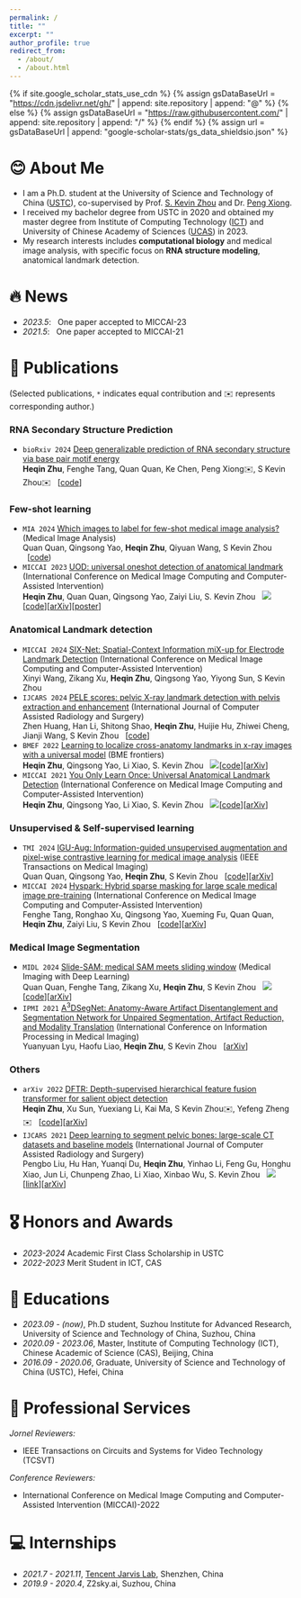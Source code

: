 ```yaml
---
permalink: /
title: ""
excerpt: ""
author_profile: true
redirect_from: 
  - /about/
  - /about.html
---
```


{% if site.google_scholar_stats_use_cdn %}
{% assign gsDataBaseUrl = "https://cdn.jsdelivr.net/gh/" | append: site.repository | append: "@" %}
{% else %}
{% assign gsDataBaseUrl = "https://raw.githubusercontent.com/" | append: site.repository | append: "/" %}
{% endif %}
{% assign url = gsDataBaseUrl | append: "google-scholar-stats/gs_data_shieldsio.json" %}

<span class='anchor' id='about-me'></span>
# 😊 About Me 
- I am a Ph.D. student at the University of Science and Technology of China ([USTC](http://en.ustc.edu.cn/)), co-supervised by Prof. [S. Kevin Zhou](https://sz.ustc.edu.cn/en/en_research_show/42.html) and Dr. [Peng Xiong](https://bme.ustc.edu.cn/2023/0322/c28131a596069/page.htm).
- I received my bachelor degree from USTC in 2020 and obtained my master degree from Institute of Computing Technology ([ICT](http://english.ict.cas.cn/)) and University of Chinese Academy of Sciences ([UCAS](https://english.ucas.ac.cn/)) in 2023.
- My research interests includes **computational biology** and medical image analysis, with specific focus on **RNA structure modeling**, anatomical landmark detection.


# 🔥 News
- *2023.5*: &nbsp; One paper accepted to MICCAI-23
- *2021.5*: &nbsp; One paper accepted to MICCAI-21

# 📝 Publications 
(Selected publications, `*` indicates equal contribution and ✉️ represents corresponding author.)

### RNA Secondary Structure Prediction
- `bioRxiv 2024` [Deep generalizable prediction of RNA secondary structure via base pair motif energy](https://doi.org/10.1101/2024.10.22.619430)\
**Heqin Zhu**, Fenghe Tang, Quan Quan, Ke Chen, Peng Xiong✉️, S Kevin Zhou✉️ &nbsp;&nbsp;[[code](https://github.com/heqin-zhu/BPfold)]


### Few-shot learning
- `MIA 2024` [Which images to label for few-shot medical image analysis?](https://www.sciencedirect.com/science/article/pii/S1361841524001257) (Medical Image Analysis)\
Quan Quan, Qingsong Yao, **Heqin Zhu**, Qiyuan Wang, S Kevin Zhou &nbsp;&nbsp;[[code](https://github.com/Curli-quan/SCP_SampleChoicePolicy))
- `MICCAI 2023` [UOD: universal oneshot detection of anatomical landmark](https://link.springer.com/chapter/10.1007/978-3-031-43907-0_3) (International Conference on Medical Image Computing and Computer-Assisted Intervention)\
**Heqin Zhu**, Quan Quan, Qingsong Yao, Zaiyi Liu, S. Kevin Zhou &nbsp;&nbsp;[![](https://img.shields.io/github/stars/heqin-zhu/UOD_universal_oneshot_detection.svg?label=Stars&style=social)](https://github.com/heqin-zhu/UOD_universal_oneshot_detection)[[code](https://github.com/heqin-zhu//UOD_universal_oneshot_detection)][[arXiv](https://arxiv.org/abs/2306.07615)][[poster](files/MICCAI2023_UOD_poster.pdf)]

### Anatomical Landmark detection
- `MICCAI 2024` [SIX-Net: Spatial-Context Information miX-up for Electrode Landmark Detection](https://link.springer.com/chapter/10.1007/978-3-031-72378-0_32) (International Conference on Medical Image Computing and Computer-Assisted Intervention)\
Xinyi Wang, Zikang Xu, **Heqin Zhu**, Qingsong Yao, Yiyong Sun, S Kevin Zhou
- `IJCARS 2024` [PELE scores: pelvic X-ray landmark detection with pelvis extraction and enhancement](https://link.springer.com/article/10.1007/s11548-024-03089-z) (International Journal of Computer Assisted Radiology and Surgery)\
Zhen Huang, Han Li, Shitong Shao, **Heqin Zhu**, Huijie Hu, Zhiwei Cheng, Jianji Wang, S Kevin Zhou &nbsp;&nbsp;[[code](https://github.com/ECNUACRush/PELEscores)]
- `BMEF 2022` [Learning to localize cross-anatomy landmarks in x-ray images with a universal model](https://spj.science.org/doi/full/10.34133/2022/9765095) (BME frontiers)\
**Heqin Zhu**, Qingsong Yao, Li Xiao, S. Kevin Zhou &nbsp;&nbsp;[![](https://img.shields.io/github/stars/MIRACLE-Center/YOLO_Universal_Anatomical_Landmark_Detection.svg?label=Stars&style=social)](https://github.com/MIRACLE-Center/YOLO_Universal_Anatomical_Landmark_Detection)[[code](https://github.com/MIRACLE-Center/YOLO_Universal_Anatomical_Landmark_Detection)][[arXiv](https://arxiv.org/abs/2103.04657)]
- `MICCAI 2021` [You Only Learn Once: Universal Anatomical Landmark Detection](https://link.springer.com/chapter/10.1007/978-3-030-87240-3_9) (International Conference on Medical Image Computing and Computer-Assisted Intervention)\
**Heqin Zhu**, Qingsong Yao, Li Xiao, S. Kevin Zhou &nbsp;&nbsp;[![](https://img.shields.io/github/stars/MIRACLE-Center/YOLO_Universal_Anatomical_Landmark_Detection.svg?label=Stars&style=social)](https://github.com/MIRACLE-Center/YOLO_Universal_Anatomical_Landmark_Detection)[[code](https://github.com/MIRACLE-Center/YOLO_Universal_Anatomical_Landmark_Detection)][[arXiv](https://arxiv.org/abs/2103.04657)]

### Unsupervised & Self-supervised learning
- `TMI 2024` [IGU-Aug: Information-guided unsupervised augmentation and pixel-wise contrastive learning for medical image analysis](https://ieeexplore.ieee.org/abstract/document/10620395/) (IEEE Transactions on Medical Imaging)\
Quan Quan, Qingsong Yao, **Heqin Zhu**, S Kevin Zhou &nbsp;&nbsp;[[code](https://github.com/Curli-quan/IGU-Aug)][[arXiv](https://arxiv.org/abs/2211.07118)]
- `MICCAI 2024` [Hyspark: Hybrid sparse masking for large scale medical image pre-training](https://link.springer.com/chapter/10.1007/978-3-031-72120-5_31) (International Conference on Medical Image Computing and Computer-Assisted Intervention)\
Fenghe Tang, Ronghao Xu, Qingsong Yao, Xueming Fu, Quan Quan, **Heqin Zhu**, Zaiyi Liu, S Kevin Zhou &nbsp;&nbsp;[[code](https://github.com/FengheTan9/HySparK)][[arXiv](https://arxiv.org/abs/2408.05815)]

### Medical Image Segmentation
- `MIDL 2024` [Slide-SAM: medical SAM meets sliding window](https://arxiv.org/html/2311.10121v3) (Medical Imaging with Deep Learning)\
Quan Quan, Fenghe Tang, Zikang Xu, **Heqin Zhu**, S Kevin Zhou &nbsp;&nbsp;[![](https://img.shields.io/github/stars/Curli-quan/Slide-SAM.svg?label=Stars&style=social)](https://github.com/Curli-quan/Slide-SAM)[[code](https://github.com/Curli-quan/Slide-SAM)][[arXiv](https://arxiv.org/abs/2311.10121v3)]
- `IPMI 2021` [A$^3$DSegNet: Anatomy-Aware Artifact Disentanglement and Segmentation Network for Unpaired Segmentation, Artifact Reduction, and Modality Translation](https://link.springer.com/chapter/10.1007/978-3-030-78191-0_28) (International Conference on Information Processing in Medical Imaging)\
Yuanyuan Lyu, Haofu Liao, **Heqin Zhu**, S Kevin Zhou &nbsp;&nbsp;[[arXiv](https://arxiv.org/abs/2001.00339)]

### Others
- `arXiv 2022` [DFTR: Depth-supervised hierarchical feature fusion transformer for salient object detection](https://arxiv.org/abs/2203.06429)\
**Heqin Zhu**, Xu Sun, Yuexiang Li, Kai Ma, S Kevin Zhou✉️, Yefeng Zheng✉️  &nbsp;&nbsp;[[code](https://github.com/heqin-zhu/DFTR)][[arXiv](https://arxiv.org/abs/2203.06429)]
- `IJCARS 2021` [Deep learning to segment pelvic bones: large-scale CT datasets and baseline models](https://link.springer.com/article/10.1007/s11548-021-02363-8) (International Journal of Computer Assisted Radiology and Surgery)\
Pengbo Liu, Hu Han, Yuanqi Du, **Heqin Zhu**, Yinhao Li, Feng Gu, Honghu Xiao, Jun Li, Chunpeng Zhao, Li Xiao, Xinbao Wu, S. Kevin Zhou &nbsp;&nbsp;![](https://img.shields.io/github/stars/MIRACLE-Center/CTPelvic1K.svg?label=Stars&style=social)[[link](https://github.com/ICT-MIRACLE-lab/CTPelvic1K)][[arXiv](https://arxiv.org/abs/2012.08721)]



# 🎖 Honors and Awards
- *2023-2024* Academic First Class Scholarship in USTC
- *2022-2023* Merit Student in ICT, CAS 

# 📖 Educations
- *2023.09 - (now)*, Ph.D student, Suzhou Institute for Advanced Research, University of Science and Technology of China, Suzhou, China
- *2020.09 - 2023.06*, Master, Institute of Computing Technology (ICT), Chinese Academic of Science (CAS), Beijing, China
- *2016.09 - 2020.06*, Graduate, University of Science and Technology of China (USTC), Hefei, China

# 💬 Professional Services
*Jornel Reviewers:* 
- IEEE Transactions on Circuits and Systems for Video Technology (TCSVT)

*Conference Reviewers:* 
- International Conference on Medical Image Computing and Computer-Assisted Intervention (MICCAI)-2022

<!--
# 💬 Invited Talks
- *2021.06*, TODO 
-->

# 💻 Internships
- *2021.7 - 2021.11*, [Tencent Jarvis Lab](https://jarvislab.tencent.com/index-en.html), Shenzhen, China
- *2019.9 - 2020.4*, Z2sky.ai, Suzhou, China

<p align="center">
<script type='text/javascript' id='clustrmaps' src='//cdn.clustrmaps.com/map_v2.js?cl=ffffff&w=300&t=tt&d=023YIyttHQR8s08hPoPU7sutWj4yjTkXupp7BXqCOjM'></script>
<!--
<a href="https://clustrmaps.com/site/1bkj0" title="Visit tracker"><img src="//clustrmaps.com/map_v2.png?cl=ffffff&w=300&am=a&amp;t=tt&amp;d=023YIyttHQR8s08hPoPU7sutWj4yjTkXupp7BXqCOjM" /></a>
-->
</p>

